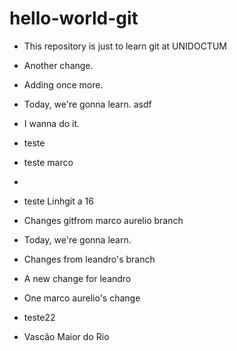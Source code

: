 # hello-world-git
- This repository is just to learn git at UNIDOCTUM
- Another change.

- Adding once more.

- Today, we're gonna learn. asdf

- I wanna do it.

- teste
-  teste marco
- 


- teste Linhgit a 16

- Changes gitfrom marco aurelio branch
- Today, we're gonna learn.

- Changes from leandro's branch

- A new change for leandro

- One marco aurelio's change
- teste22
- Vascão Maior do Rio 
